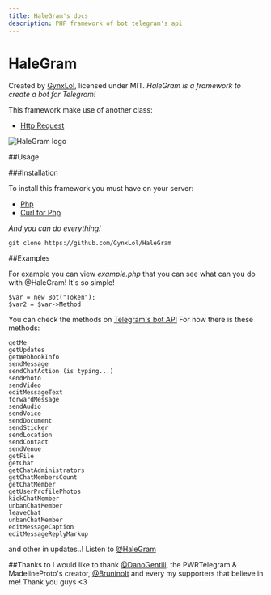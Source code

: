 ```yaml
---
title: HaleGram's docs
description: PHP framework of bot telegram's api
---
```

# HaleGram

Created by [GynxLol](https://telegram.me/GynxLol), licensed under MIT.
*HaleGram is a framework to create a bot for Telegram!*

This framework make use of another class:

* [Http Request](https://github.com/hay/httprequest/blob/master/class-http-request.php)

<img src='https://raw.githubusercontent.com/GynxLol/HaleGram/master/src/HaleGram.png' alt='HaleGram logo' onmouseover="this.src='https://raw.githubusercontent.com/GynxLol/HaleGram/master/src/HaleGram.png';" onmouseout="this.src='https://raw.githubusercontent.com/GynxLol/HaleGram/master/src/HaleGram.png';" />

##Usage

###Installation

To install this framework you must have on your server:

* [Php](https://php.net)
* [Curl for Php](http://php.net/manual/en/book.curl.php)

_And you can do everything!_

```
git clone https://github.com/GynxLol/HaleGram
```

##Examples

For example you can view _example.php_ that you can see what can you do with @HaleGram!
It's so simple!

```
$var = new Bot("Token");
$var2 = $var->Method
```

You can check the methods on [Telegram's bot API](http://core.telegram.org/bots/api)
For now there is these methods:

```
getMe
getUpdates
getWebhookInfo
sendMessage
sendChatAction (is typing...)
sendPhoto
sendVideo
editMessageText
forwardMessage
sendAudio
sendVoice
sendDocument
sendSticker
sendLocation
sendContact
sendVenue
getFile
getChat
getChatAdministrators
getChatMembersCount
getChatMember
getUserProfilePhotos
kickChatMember
unbanChatMember
leaveChat
unbanChatMember
editMessageCaption
editMessageReplyMarkup
```

and other in updates..! Listen to [@HaleGram](https://telegram.me/HaleGram)

##Thanks to
I would like to thank [@DanoGentili](https://telegram.me/DanoGentili), the PWRTelegram & MadelineProto's creator, [@BruninoIt](https://telegram.me/BruninoIt) and every my supporters that believe in me! Thank you guys <3
